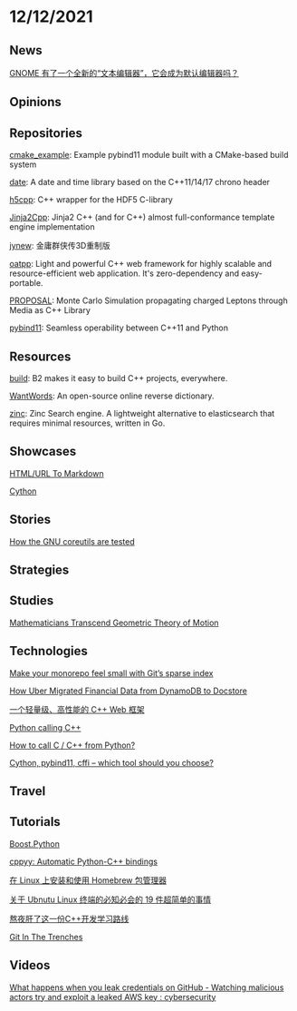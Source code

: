# 12/12/2021

## News
[GNOME 有了一个全新的“文本编辑器”，它会成为默认编辑器吗？](https://linux.cn/article-14060-1.html)

## Opinions

## Repositories
[cmake_example](https://github.com/pybind/cmake_example): Example pybind11 module built with a CMake-based build system

[date](https://github.com/HowardHinnant/date): A date and time library based on the C++11/14/17 chrono header

[h5cpp](https://github.com/ess-dmsc/h5cpp): C++ wrapper for the HDF5 C-library

[Jinja2Cpp](https://github.com/jinja2cpp/Jinja2Cpp): Jinja2 C++ (and for C++) almost full-conformance template engine implementation

[jynew](https://github.com/jynew/jynew): 金庸群侠传3D重制版

[oatpp](https://github.com/oatpp/oatpp): Light and powerful C++ web framework for highly scalable and resource-efficient web application. It's zero-dependency and easy-portable.

[PROPOSAL](https://github.com/tudo-astroparticlephysics/PROPOSAL): Monte Carlo Simulation propagating charged Leptons through Media as C++ Library

[pybind11](https://github.com/pybind/pybind11): Seamless operability between C++11 and Python

## Resources
[build](https://github.com/boostorg/build): B2 makes it easy to build C++ projects, everywhere.

[WantWords](https://github.com/thunlp/WantWords): An open-source online reverse dictionary.

[zinc](https://github.com/prabhatsharma/zinc): Zinc Search engine. A lightweight alternative to elasticsearch that requires minimal resources, written in Go.

## Showcases
[HTML/URL To Markdown](https://devtool.tech/html-md)

[Cython](https://cython.org/)

## Stories
[How the GNU coreutils are tested](https://www.pixelbeat.org/docs/coreutils-testing.html)

## Strategies


## Studies
[Mathematicians Transcend Geometric Theory of Motion](https://www.quantamagazine.org/mathematicians-transcend-geometric-theory-of-motion-20211209/)

## Technologies
[Make your monorepo feel small with Git’s sparse index](https://github.blog/2021-11-10-make-your-monorepo-feel-small-with-gits-sparse-index/)

[How Uber Migrated Financial Data from DynamoDB to Docstore](https://eng.uber.com/dynamodb-to-docstore-migration/)

[一个轻量级、高性能的 C++ Web 框架](https://juejin.cn/post/7025059792016113701)

[Python calling C++](https://tech.blueyonder.com/python-calling-c++/)

[How to call C / C++ from Python?](https://www.geeksforgeeks.org/how-to-call-c-c-from-python/)

[Cython, pybind11, cffi – which tool should you choose?](http://blog.behnel.de/posts/cython-pybind11-cffi-which-tool-to-choose.html)

## Travel

## Tutorials
[Boost.Python](https://www.boost.org/doc/libs/1_49_0/libs/python/doc/)

[cppyy: Automatic Python-C++ bindings](https://cppyy.readthedocs.io/en/latest/)

[在 Linux 上安装和使用 Homebrew 包管理器](https://linux.cn/article-14065-1.html)

[关于 Ubnutu Linux 终端的必知必会的 19 件超简单的事情](https://linux.cn/article-14064-1.html)

[熬夜肝了这一份C++开发学习路线](https://juejin.cn/post/6997248187413037070)

[Git In The Trenches](http://cbx33.github.io/gitt/intro.html)

## Videos
[What happens when you leak credentials on GitHub - Watching malicious actors try and exploit a leaked AWS key : cybersecurity](https://old.reddit.com/r/cybersecurity/comments/raidko/what_happens_when_you_leak_credentials_on_github/)
